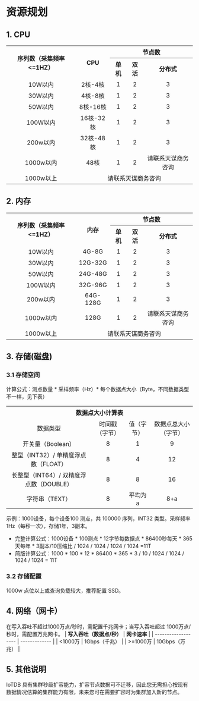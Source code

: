 <!--

    Licensed to the Apache Software Foundation (ASF) under one
    or more contributor license agreements.  See the NOTICE file
    distributed with this work for additional information
    regarding copyright ownership.  The ASF licenses this file
    to you under the Apache License, Version 2.0 (the
    "License"); you may not use this file except in compliance
    with the License.  You may obtain a copy of the License at
    
        http://www.apache.org/licenses/LICENSE-2.0
    
    Unless required by applicable law or agreed to in writing,
    software distributed under the License is distributed on an
    "AS IS" BASIS, WITHOUT WARRANTIES OR CONDITIONS OF ANY
    KIND, either express or implied.  See the License for the
    specific language governing permissions and limitations
    under the License.

-->
# 资源规划

## 1. CPU
<table style="text-align: center;">
   <tbody>
      <tr>
            <th rowspan="2">序列数（采集频率<=1HZ）</th>
            <th rowspan="2">CPU</th>        
            <th colspan="3">节点数</th>
      </tr>
      <tr>
            <th>单机</th>   
            <th>双活</th> 
            <th>分布式</th> 
      </tr>
      <tr>
            <td>10W以内</td>
            <td>2核-4核</td>
            <td>1</td>
            <td>2</td>
            <td>3</td>
      </tr>
      <tr>
            <td>30W以内</td>
            <td>4核-8核</td>
            <td>1</td>
            <td>2</td>
            <td>3</td>
      </tr>
      <tr>
            <td>50W以内</td>
            <td>8核-16核</td>
            <td>1</td>
            <td>2</td>
            <td>3</td>
      </tr>
      <tr>
            <td>100W以内</td>
            <td>16核-32核</td>
            <td>1</td>
            <td>2</td>
            <td>3</td>
      </tr>
      <tr>
            <td>200w以内</td>
            <td>32核-48核</td>
            <td>1</td>
            <td>2</td>
            <td>3</td>
      </tr>
      <tr>
            <td>1000w以内</td>
            <td>48核</td>
            <td>1</td>
            <td>2</td>
            <td>请联系天谋商务咨询</td>
      </tr>
      <tr>
            <td>1000w以上</td>
            <td colspan="4">请联系天谋商务咨询</td>
      </tr>
  </tbody>
</table>

## 2. 内存
<table style="text-align: center;">
   <tbody>
      <tr>
            <th rowspan="2">序列数（采集频率<=1HZ）</th>
            <th rowspan="2">内存</th>        
            <th colspan="3">节点数</th>
      </tr>
      <tr>
            <th>单机</th>   
            <th>双活</th> 
            <th>分布式</th> 
      </tr>
      <tr>
            <td>10W以内</td>
            <td>4G-8G</td>
            <td>1</td>
            <td>2</td>
            <td>3</td>
      </tr>
      <tr>
            <td>30W以内</td>
            <td>12G-32G</td>
            <td>1</td>
            <td>2</td>
            <td>3</td>
      </tr>
      <tr>
            <td>50W以内</td>
            <td>24G-48G</td>
            <td>1</td>
            <td>2</td>
            <td>3</td>
      </tr>
      <tr>
            <td>100W以内</td>
            <td>32G-96G</td>
            <td>1</td>
            <td>2</td>
            <td>3</td>
      </tr>
      <tr>
            <td>200w以内</td>
            <td>64G-128G</td>
            <td>1</td>
            <td>2</td>
            <td>3</td>
      </tr>
      <tr>
            <td>1000w以内</td>
            <td>128G</td>
            <td>1</td>
            <td>2</td>
            <td>请联系天谋商务咨询</td>
      </tr>
      <tr>
            <td>1000w以上</td>
            <td colspan="4">请联系天谋商务咨询</td>
      </tr>
  </tbody>
</table>

## 3. 存储(磁盘)
### 3.1 存储空间
计算公式：测点数量 * 采样频率（Hz）* 每个数据点大小（Byte，不同数据类型不一样，见下表）
<table style="text-align: center;">
   <tbody>
      <tr>
            <th colspan="4"> 数据点大小计算表 </th>        
      </tr>
      <tr>
            <td> 数据类型 </td>
            <td>时间戳（字节）</td>
            <td>值（字节）</td>
            <td>数据点总大小（字节）</td>
      </tr>
      <tr>
            <td>开关量（Boolean）</td>
            <td>8</td>
            <td>1</td>
            <td>9</td>
      </tr>
      <tr>
            <td>整型（INT32）/ 单精度浮点数（FLOAT）</td>
            <td>8</td>
            <td>4</td>
            <td>12</td>
      </tr>
      <tr>
            <td>长整型（INT64）/ 双精度浮点数（DOUBLE）</td>
            <td>8</td>
            <td>8</td>
            <td>16</td>
      </tr>
      <tr>
            <td>字符串（TEXT）</td>
            <td>8</td>
            <td>平均为a</td>
            <td>8+a</td>
      </tr>
  </tbody>
</table>

示例：1000设备，每个设备100 测点，共 100000 序列，INT32 类型。采样频率1Hz（每秒一次），存储1年，3副本。
- 完整计算公式：1000设备 * 100测点 * 12字节每数据点 * 86400秒每天 * 365天每年 * 3副本/10压缩比 / 1024 / 1024 / 1024 / 1024 =11T
- 简版计算公式：1000 * 100 * 12 * 86400 * 365 * 3 / 10 / 1024 / 1024 / 1024 / 1024 = 11T
### 3.2 存储配置
1000w 点位以上或查询负载较大，推荐配置 SSD。
## 4. 网络（网卡）
在写入吞吐不超过1000万点/秒时，需配置千兆网卡；当写入吞吐超过 1000万点/秒时，需配置万兆网卡。
| **写入吞吐（数据点/秒）** | **网卡速率**        |
| ------------------- | ------------- |
| <1000万             | 1Gbps（千兆）  |
| >=1000万            | 10Gbps（万兆） |
## 5. 其他说明
IoTDB 具有集群秒级扩容能力，扩容节点数据可不迁移，因此您无需担心按现有数据情况估算的集群能力有限，未来您可在需要扩容时为集群加入新的节点。